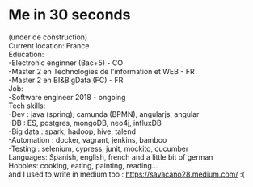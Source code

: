 # Me in 30 seconds
(under de construction)  
Current location: France     
Education:   
-Electronic enginner (Bac+5) - CO   
-Master 2 en Technologies de l'information et WEB - FR    
-Master 2 en BI&BigData (FC) - FR  
Job:   
-Software engineer  2018 - ongoing  
Tech skills:     
-Dev : java (spring), camunda (BPMN), angularjs, angular       
-DB :  ES, postgres, mongoDB, neo4j, influxDB         
-Big data : spark, hadoop, hive, talend           
-Automation : docker, vagrant, jenkins, bamboo  
-Testing : selenium, cypress, junit, mockito, cucumber   
Languages: Spanish, english, french and a little bit of german      
Hobbies: cooking, eating, painting, reading...       
and I used to write in medium too : https://savacano28.medium.com/  :(  





 
